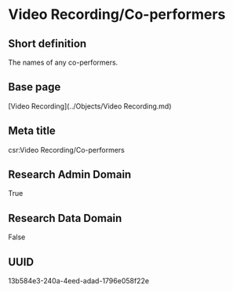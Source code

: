 # Video Recording/Co-performers
## Short definition
The names of any co-performers.
## Base page
[Video Recording](../Objects/Video Recording.md)
## Meta title
csr:Video Recording/Co-performers
## Research Admin Domain
True
## Research Data Domain
False
## UUID
13b584e3-240a-4eed-adad-1796e058f22e
